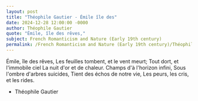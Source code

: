 ```yaml
---
layout: post
title: "Théophile Gautier - Émile île des"
date: 2024-12-28 12:00:00 -0000
author: Théophile Gautier
quote: "Émile, île des rêves,"
subject: French Romanticism and Nature (Early 19th century)
permalink: /French Romanticism and Nature (Early 19th century)/Théophile Gautier/Théophile Gautier - Émile île des
---
```


Émile, île des rêves,
Les feuilles tombent, et le vent meurt;
Tout dort, et l'immobile ciel
La nuit d'or et de chaleur.
Champs d'à l'horizon infini,
Sous l'ombre d'arbres suicides,
Tient des échos de notre vie,
Les peurs, les cris, et les rides.

- Théophile Gautier

